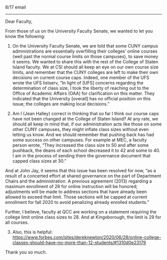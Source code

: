 8/17 email

----


Dear Faculty,

From those of us on the University Faculty Senate, we wanted to let you know the following:

1. On the University Faculty Senate, we are told that some CUNY campus administrations are essentially overfilling their colleges’ online courses (well past the normal course limits on those campuses), to save money it seems. We wanted to share this with the rest of the College of Staten Island faculty. We at CSI should all keep an eye on our own course size limits, and remember that the CUNY colleges are left to make their own decisions on current course caps. Indeed, one member of the UFS wrote the UFS listserv, “In light of [UFS] concerns regarding the determination of class size, I took the liberty of reaching out to the Office of Academic Affairs (OAA) for clarification on this matter. They indicated that the University [overall] has no official position on this issue; the colleges are making local decisions.”
 
2. Am I (Jean Halley) correct in thinking that so far I think our course caps have not been changed at the College of Staten Island? At any rate, we should all keep in mind that, if our administration acts like those on some other CUNY campuses, they might inflate class sizes without even letting us know. And we should remember that pushing back has had some success on other campuses. For example at MEC, a faculty person wrote, “They increased the class size to 50 and after some pushback, the deans of each school decreased it to 42 and some to 40. I am in the process of sending them the governance document that capped class sizes at 30.”
 
And at John Jay, it seems that this issue has been resolved for now, “as a result of a concerted effort at shared governance on the part of Department Chairs and the administration. A previous agreement (2013) regarding a maximum enrollment of 28 for online instruction will be honored; adjustments will be made to address sections that have already been allowed to exceed that limit. Those sections will be capped at current enrollment for fall 2020 to avoid penalizing already enrolled students.”
 
Further, I believe, faculty at QCC are working on a statement requiring the college limit online class sizes to 28.  And at Kingsborough, the limit is 29 for all courses.

3. Also, this is helpful:
https://www.forbes.com/sites/dereknewton/2020/06/28/online-college-classes-should-have-no-more-than-12-students/#1310d0e23179  
 
Thank you so much.
 
